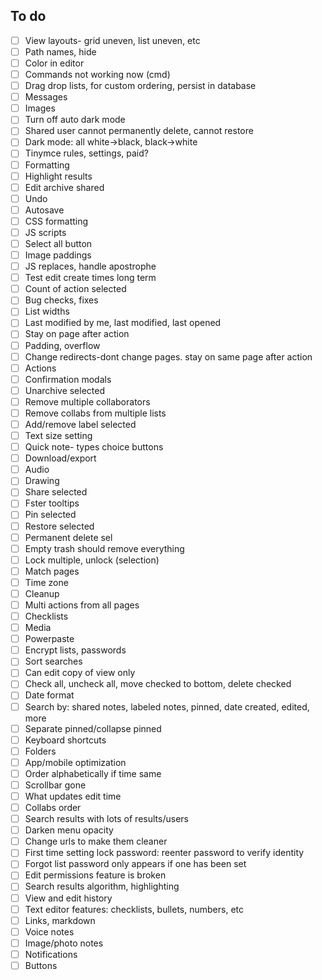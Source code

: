 ## To do
- [ ] View layouts- grid uneven, list uneven, etc  
- [ ] Path names, hide
- [ ] Color in editor
- [ ] Commands not working now (cmd)
- [ ] Drag drop lists, for custom ordering, persist in database
- [ ] Messages
- [ ] Images
- [ ] Turn off auto dark mode
- [ ] Shared user cannot permanently delete, cannot restore
- [ ] Dark mode: all white->black, black->white
- [ ] Tinymce rules, settings, paid?
- [ ] Formatting
- [ ] Highlight results
- [ ] Edit archive shared
- [ ] Undo
- [ ] Autosave
- [ ] CSS formatting
- [ ] JS scripts
- [ ] Select all button
- [ ] Image paddings
- [ ] JS replaces, handle apostrophe
- [ ] Test edit create times long term
- [ ] Count of action selected
- [ ] Bug checks, fixes
- [ ] List widths
- [ ] Last modified by me, last modified, last opened
- [ ] Stay on page after action
- [ ] Padding, overflow
- [ ] Change redirects-dont change pages. stay on same page after action
- [ ] Actions
- [ ] Confirmation modals
- [ ] Unarchive selected
- [ ] Remove multiple collaborators
- [ ] Remove collabs from multiple lists
- [ ] Add/remove label selected
- [ ] Text size setting
- [ ] Quick note- types choice buttons
- [ ] Download/export
- [ ] Audio
- [ ] Drawing
- [ ] Share selected
- [ ] Fster tooltips
- [ ] Pin selected
- [ ] Restore selected
- [ ] Permanent delete sel
- [ ] Empty trash should remove everything
- [ ] Lock multiple, unlock (selection)
- [ ] Match pages
- [ ] Time zone
- [ ] Cleanup
- [ ] Multi actions from all pages
- [ ] Checklists  
- [ ] Media
- [ ] Powerpaste
- [ ] Encrypt lists, passwords
- [ ] Sort searches
- [ ] Can edit copy of view only
- [ ] Check all, uncheck all, move checked to bottom, delete checked
- [ ] Date format
- [ ] Search by: shared notes, labeled notes, pinned, date created, edited, more
- [ ] Separate pinned/collapse pinned
- [ ] Keyboard shortcuts
- [ ] Folders
- [ ] App/mobile optimization
- [ ] Order alphabetically if time same
- [ ] Scrollbar gone
- [ ] What updates edit time
- [ ] Collabs order
- [ ] Search results with lots of results/users
- [ ] Darken menu opacity
- [ ] Change urls to make them cleaner
- [ ] First time setting lock password: reenter password to verify identity
- [ ] Forgot list password only appears if one has been set
- [ ] Edit permissions feature is broken
- [ ] Search results algorithm, highlighting
- [ ] View and edit history
- [ ] Text editor features: checklists, bullets, numbers, etc
- [ ] Links, markdown
- [ ] Voice notes
- [ ] Image/photo notes
- [ ] Notifications
- [ ] Buttons
